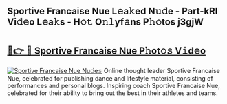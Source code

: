 ## Sportive Francaise Nue L𝚎a𝚔ed N𝚞𝚍e - Part-kRI Vi𝚍𝚎o L𝚎a𝚔s - H𝚘𝚝 O𝚗𝚕yf𝚊ns P𝚑𝚘tos j3gjW

# <h2><a href="http://kff8i5l.oniu.top/?m=Sportive+Francaise+Nue">🔗👉 🔴 Sportive Francaise Nue P𝚑ot𝚘𝚜 V𝚒d𝚎o</a></h2>

[![Sportive Francaise Nue Nu𝚍e𝚜](https://i.imgur.com/0qMVB7G.gif)](http://kff8i5l.oniu.top/?m=Sportive+Francaise+Nue)
Online thought leader Sportive Francaise Nue, celebrated for publishing dance and lifestyle material, consisting of performances and personal blogs. Inspiring coach Sportive Francaise Nue, celebrated for their ability to bring out the best in their athletes and teams.  
